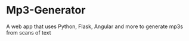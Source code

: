 # Mp3-Generator
A web app that uses Python, Flask, Angular and more to generate mp3s from scans of text
